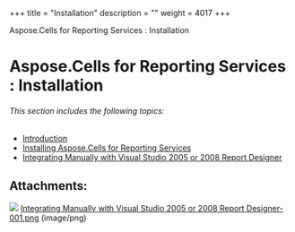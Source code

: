 +++
title = "Installation" 
description = "" 
weight = 4017 
+++

Aspose.Cells for Reporting Services : Installation  

# Aspose.Cells for Reporting Services : Installation


###### This section includes the following topics:  

*   [Introduction](https://docs2.aspose.com/cells/reportingservices/installation/introduction)
*   [Installing Aspose.Cells for Reporting Services](https://docs2.aspose.com/cells/reportingservices/installation/installingasposecellsforreportingservices/)
*   [Integrating Manually with Visual Studio 2005 or 2008 Report Designer](https://docs2.aspose.com/cells/reportingservices/installation/integrating+manually+with+visual+studio+2005+or+2008+report+designer)

## Attachments:

![](https://docs2.aspose.com/cells/reportingservices/images/icons/bullet_blue.gif) [Integrating Manually with Visual Studio 2005 or 2008 Report Designer-001.png](https://docs2.aspose.com/cells/reportingservices/attachments/6094909/6193431.png) (image/png)  

